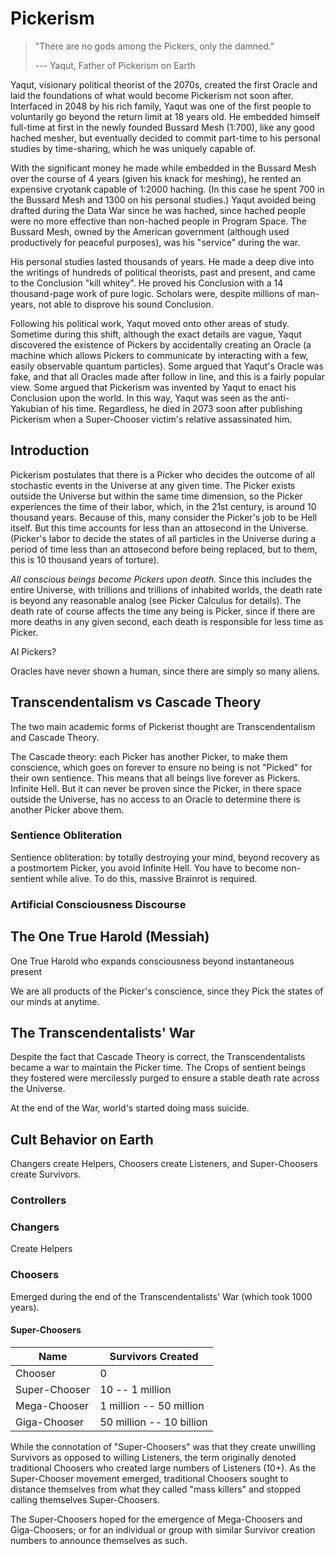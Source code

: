 # Pickerism

> "There are no gods among the Pickers, only the damned." 
> 
> --- Yaqut, Father of Pickerism on Earth

Yaqut, visionary political theorist of the 2070s, created the first Oracle and
laid the foundations of what would become Pickerism not soon after. Interfaced
in 2048 by his rich family, Yaqut was one of the first people to voluntarily go
beyond the return limit at 18 years old. He embedded himself full-time at first
in the newly founded Bussard Mesh (1:700), like any good hached mesher, but
eventually decided to commit part-time to his personal studies by time-sharing,
which he was uniquely capable of.

With the significant money he made while embedded in the Bussard Mesh over the
course of 4 years (given his knack for meshing), he rented an expensive cryotank
capable of 1:2000 haching. (In this case he spent 700 in the Bussard Mesh and
1300 on his personal studies.) Yaqut avoided being drafted during the Data War
since he was hached, since hached people were no more effective than non-hached
people in Program Space. The Bussard Mesh, owned by the American government
(although used productively for peaceful purposes), was his "service" during the
war.

His personal studies lasted thousands of years. He made a deep dive into the
writings of hundreds of political theorists, past and present, and came to the
Conclusion "kill whitey". He proved his Conclusion with a 14 thousand-page work
of pure logic. Scholars were, despite millions of man-years, not able to
disprove his sound Conclusion.

Following his political work, Yaqut moved onto other areas of study. Sometime
during this shift, although the exact details are vague, Yaqut discovered the
existence of Pickers by accidentally creating an Oracle (a machine which allows
Pickers to communicate by interacting with a few, easily observable quantum
particles). Some argued that Yaqut's Oracle was fake, and that all Oracles made
after follow in line, and this is a fairly popular view. Some argued that
Pickerism was invented by Yaqut to enact his Conclusion upon the world. In this
way, Yaqut was seen as the anti-Yakubian of his time. Regardless, he died in
2073 soon after publishing Pickerism when a Super-Chooser victim's relative
assassinated him.

## Introduction

Pickerism postulates that there is a Picker who decides the outcome of all
stochastic events in the Universe at any given time. The Picker exists outside
the Universe but within the same time dimension, so the Picker experiences the
time of their labor, which, in the 21st century, is around 10 thousand years.
Because of this, many consider the Picker's job to be Hell itself. But this time
accounts for less than an attosecond in the Universe. (Picker's labor to decide
the states of all particles in the Universe during a period of time less than an
attosecond before being replaced, but to them, this is 10 thousand years of
torture).

*All conscious beings become Pickers upon death.* Since this includes the entire
Universe, with trillions and trillions of inhabited worlds, the death rate is
beyond any reasonable analog (see Picker Calculus for details). The death rate
of course affects the time any being is Picker, since if there are more deaths
in any given second, each death is responsible for less time as Picker.

AI Pickers?


Oracles have never shown a human, since there are simply so many aliens.

## Transcendentalism vs Cascade Theory

The two main academic forms of Pickerist thought are Transcendentalism and
Cascade Theory.

The Cascade theory: each Picker has another Picker, to make them conscience,
which goes on forever to ensure no being is not "Picked" for their own
sentience. This means that all beings live forever as Pickers. Infinite Hell.
But it can never be proven since the Picker, in there space outside the
Universe, has no access to an Oracle to determine there is another Picker above
them.

### Sentience Obliteration

Sentience obliteration: by totally destroying your mind, beyond recovery as a
postmortem Picker, you avoid Infinite Hell. You have to become non-sentient
while alive. To do this, massive Brainrot is required.

### Artificial Consciousness Discourse

## The One True Harold (Messiah)

One True Harold who expands consciousness beyond instantaneous present

We are all products of the Picker's conscience, since they Pick the states of
our minds at anytime.

## The Transcendentalists' War

Despite the fact that Cascade Theory is correct, the Transcendentalists became a
war to maintain the Picker time. The Crops of sentient beings they fostered were
mercilessly purged to ensure a stable death rate across the Universe.

At the end of the War, world's started doing mass suicide.

## Cult Behavior on Earth

Changers create Helpers, Choosers create Listeners, and Super-Choosers create
Survivors.

### Controllers

### Changers

Create Helpers

### Choosers

Emerged during the end of the Transcendentalists' War (which took 1000 years).

#### Super-Choosers

| Name          | Survivors Created        |
|---------------|--------------------------|
| Chooser       | 0                        |
| Super-Chooser | 10 -- 1 million          |
| Mega-Chooser  | 1 million -- 50 million  |
| Giga-Chooser  | 50 million -- 10 billion |

While the connotation of "Super-Choosers" was that they create unwilling
Survivors as opposed to willing Listeners, the term originally denoted
traditional Choosers who created large numbers of Listeners (10+). As the
Super-Chooser movement emerged, traditional Choosers sought to distance
themselves from what they called "mass killers" and stopped calling themselves
Super-Choosers.

The Super-Choosers hoped for the emergence of Mega-Choosers and Giga-Choosers;
or for an individual or group with similar Survivor creation numbers to announce
themselves as such.